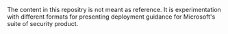 The content in this repositry is not meant as reference. It is experimentation with different formats for presenting deployment guidance for Microsoft's suite of security product. 
